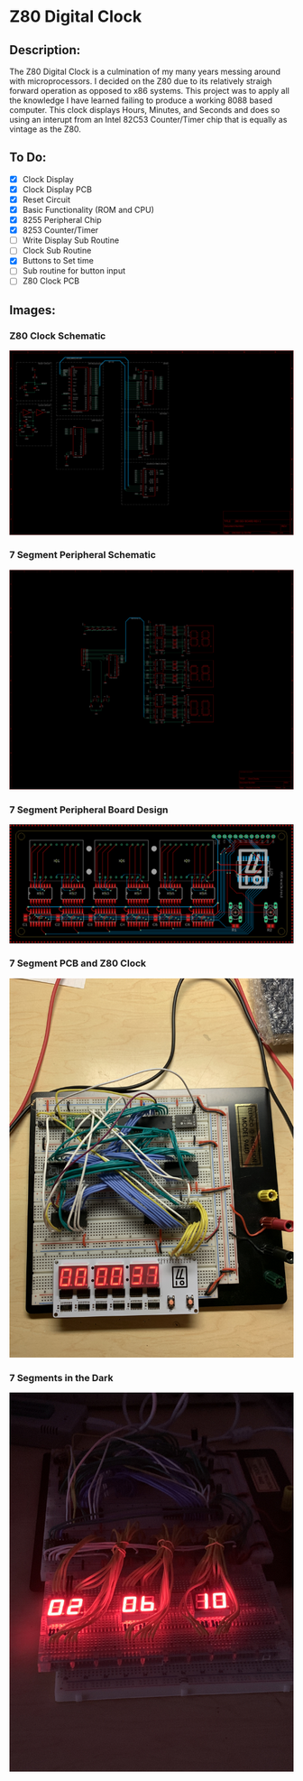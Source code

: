 # Z80 Digital Clock

## Description:
The Z80 Digital Clock is a culmination of my many years messing around with microprocessors. I decided on the Z80 due to its relatively straigh forward operation as opposed to x86 systems. This project was to apply all the knowledge I have learned failing to produce a working 8088 based computer. This clock displays Hours, Minutes, and Seconds and does so using an interupt from an Intel 82C53 Counter/Timer chip that is equally as vintage as the Z80.

## To Do: 
- [X] Clock Display
- [X] Clock Display PCB
- [X] Reset Circuit
- [X] Basic Functionality (ROM and CPU)
- [X] 8255 Peripheral Chip
- [X] 8253 Counter/Timer
- [ ] Write Display Sub Routine
- [ ] Clock Sub Routine
- [X] Buttons to Set time
- [ ] Sub routine for button input
- [ ] Z80 Clock PCB

## Images:

### Z80 Clock Schematic
![Image of Clock Schematic](https://raw.githubusercontent.com/Sandpiper131/Z80DigitalClock/master/Images/Z80%20Digital%20Clock%20Schematic.png)

### 7 Segment Peripheral Schematic
![Image of 7 Segment Peripheral Schematic](https://raw.githubusercontent.com/Sandpiper131/Z80DigitalClock/master/Images/Clock%20Display%20Schematic.png)

### 7 Segment Peripheral Board Design
![Image of 7 Sedment Peripheral PCB Design](https://raw.githubusercontent.com/Sandpiper131/Z80DigitalClock/master/Images/Clock%20Display%20Board.png)

### 7 Segment PCB and Z80 Clock
![Image of 7 Segment PCB and Z80 Clock](https://raw.githubusercontent.com/Sandpiper131/Z80DigitalClock/master/Images/Clock%20w%3A%20Display%20PCB%20(7%3A14%3A20).JPG)

### 7 Segments in the Dark
![Image of 7 Segments in the Dark](https://raw.githubusercontent.com/Sandpiper131/Z80DigitalClock/master/Images/7%20Segment%20at%20Night%20(4%3A5%3A20).JPG)
